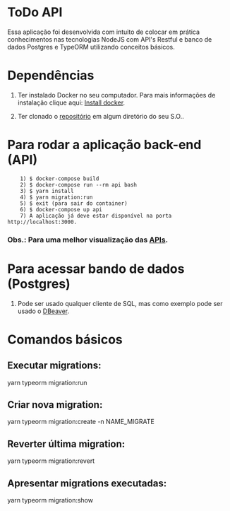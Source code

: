 # ToDo API

Essa aplicação foi desenvolvida com intuito de colocar em prática conhecimentos nas tecnologias NodeJS com API's Restful e banco de dados Postgres e TypeORM utilizando conceitos básicos.

# Dependências

1) Ter instalado Docker no seu computador. Para mais informações de instalação clique aqui: [Install docker](https://docs.docker.com/install/).

2) Ter clonado o [repositório](https://github.com/luizpaulolppa/todo-api) em algum diretório do seu S.O..

# Para rodar a aplicação back-end (API)

        1) $ docker-compose build
        2) $ docker-compose run --rm api bash
        3) $ yarn install
        4) $ yarn migration:run
        5) $ exit (para sair do container)
        6) $ docker-compose up api
        7) A aplicação já deve estar disponível na porta http://localhost:3000.
### Obs.: Para uma melhor visualização das [APIs](https://documenter.getpostman.com/view/1354700/T1LVAQ9a).

# Para acessar bando de dados (Postgres)

1) Pode ser usado qualquer cliente de SQL, mas como exemplo pode ser usado o [DBeaver](https://dbeaver.io/).

# Comandos básicos

## Executar migrations:
yarn typeorm migration:run

## Criar nova migration:
yarn typeorm migration:create -n NAME_MIGRATE

## Reverter última migration:
yarn typeorm migration:revert

## Apresentar migrations executadas:
yarn typeorm migration:show
